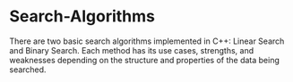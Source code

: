 # Search-Algorithms
There are two basic search algorithms implemented in C++: Linear Search and Binary Search. Each method has its use cases, strengths, and weaknesses depending on the structure and properties of the data being searched.
